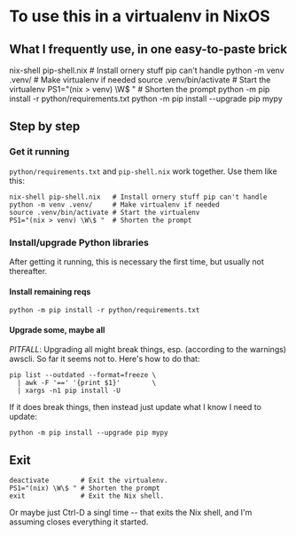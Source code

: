 # To use this in a virtualenv in NixOS

## What I frequently use, in one easy-to-paste brick

nix-shell pip-shell.nix   # Install ornery stuff pip can't handle
python -m venv .venv/     # Make virtualenv if needed
source .venv/bin/activate # Start the virtualenv
PS1="(nix > venv) \W\$ "  # Shorten the prompt
python -m pip install -r python/requirements.txt
python -m pip install --upgrade pip mypy

## Step by step

### Get it running

`python/requirements.txt` and `pip-shell.nix` work together.
Use them like this:

```
nix-shell pip-shell.nix   # Install ornery stuff pip can't handle
python -m venv .venv/     # Make virtualenv if needed
source .venv/bin/activate # Start the virtualenv
PS1="(nix > venv) \W\$ "  # Shorten the prompt
```


### Install/upgrade Python libraries

After getting it running,
this is necessary the first time,
but usually not thereafter.


#### Install remaining reqs

```
python -m pip install -r python/requirements.txt
```

#### Upgrade some, maybe all

*PITFALL*: Upgrading all might break things,
esp. (according to the warnings) awscli.
So far it seems not to. Here's how to do that:

```
pip list --outdated --format=freeze \
  | awk -F '==' '{print $1}'        \
  | xargs -n1 pip install -U
```

If it does break things,
then instead just update what I know I need to update:

```
python -m pip install --upgrade pip mypy
```


## Exit

```
deactivate        # Exit the virtualenv.
PS1="(nix) \W\$ " # Shorten the prompt
exit              # Exit the Nix shell.
```

Or maybe just Ctrl-D a singl time -- that exits the Nix shell, and I'm assuming closes everything it started.
